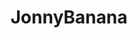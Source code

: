 ---
title: JonnyBanana
github: https://github.com/JonnyBanana
mode: dark
transition: 1s
score: 73.0
archetype:
- GIF
- Little Bit of Everything
---